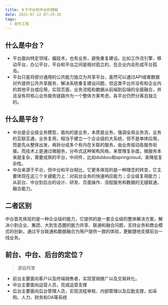 ```yaml
---
title: 关于平台和中台的理解
date: 2022-07-22 07:29:26
tags: 
  - 软件工程
---
```

## 什么是中台？
- 平台面向特定领域，偏技术，也有业务，避免重复建设。比如工作流引擎，移动平台，办公平台，平台和平台之间是相对孤立的，在企业内会形成平台孤岛。
- 平台只是将部分通用的公共能力独立为共享平台，虽然可以通过API或者数据对外提供公共共享服务，解决系统重复建设问题，但这类平台并没有和企业内的其他平台或应用，实现页面，业务流程和数据从前端到后端的全面融合，并且没有将核心业务服务链路作为一个整体方案考虑，各平台仍然分离且独立的。
## 什么是平台？

- 中台是企业级业务模型，面向的是业务，本质是业务，强调全局业务流，业务的互联互通，业务复用，相当于建立一个企业级的大系统，但不是单体应用，而是先从整体出发，再拆分成多个有内在关联的服务，由业务驱动各服务衔接。而技术上是通过微服务，分布式这种架构风格，来管理复杂度。微服务本来就复杂，需要成熟的平台，中间件，比如dubbou和springcloud，来降低复杂性。
- 中台来源于平台，但中台和平台相比，它更多体现的是一种理念的转变，它主要体现在这三个关键能力上：对前台业务的快速响应能力；企业级复用能力；从前台、中台到后台的设计、研发、页面操作、流程服务和数据的无缝联通，融合能力。

## 二者区别
中台首先体现的是一种企业级的能力，它提供的是一套企业级的整体解决方案，解决小到企业、集团、大到生态圈的能力共享、联通和融合问题，支持业务和商业模式的创新。通过平台联通和数据融合为用户提供一致的体验，更敏捷地支撑前台一线业务。

## 前台、中台、后台的定位？
> 源自阿里

- 前台主要面向客户以及终端销售者，实现营销推广以及交易转化。
- 中台主要面向运营人员，完成运营支撑
- 后台主要面向后台管理人员，实现流程审核、内部管理以及后勤支撑，如采购、人力、财务和OA等系统
